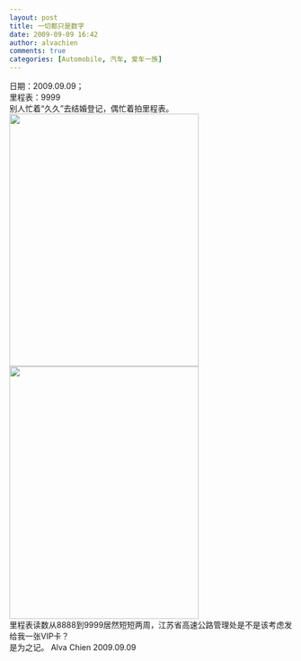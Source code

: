```yaml
---
layout: post
title: 一切都只是数字
date: 2009-09-09 16:42
author: alvachien
comments: true
categories: [Automobile, 汽车, 爱车一族]
---
```

<div>日期：2009.09.09；</div>
<div>里程表：9999</div>
<div>别人忙着“久久”去结婚登记，偶忙着拍里程表。</div>
<div><a href="http://www.alvachien.com/alvablog/wp-content/uploads/2010/10/CarReader_4.jpg"><img class="alignnone size-full wp-image-603" title="CarReader_4" src="http://www.alvachien.com/alvablog/wp-content/uploads/2010/10/CarReader_4.jpg" alt="" width="337" height="450" /></a></div>
<div><a href="http://www.alvachien.com/alvablog/wp-content/uploads/2010/10/CarReader_5.jpg"><img class="alignnone size-full wp-image-604" title="CarReader_5" src="http://www.alvachien.com/alvablog/wp-content/uploads/2010/10/CarReader_5.jpg" alt="" width="337" height="450" /></a></div>
<div>
<div>里程表读数从8888到9999居然短短两周，江苏省高速公路管理处是不是该考虑发给我一张VIP卡？</div>
<div> </div>
<div>是为之记。
Alva Chien
2009.09.09</div>
</div>
